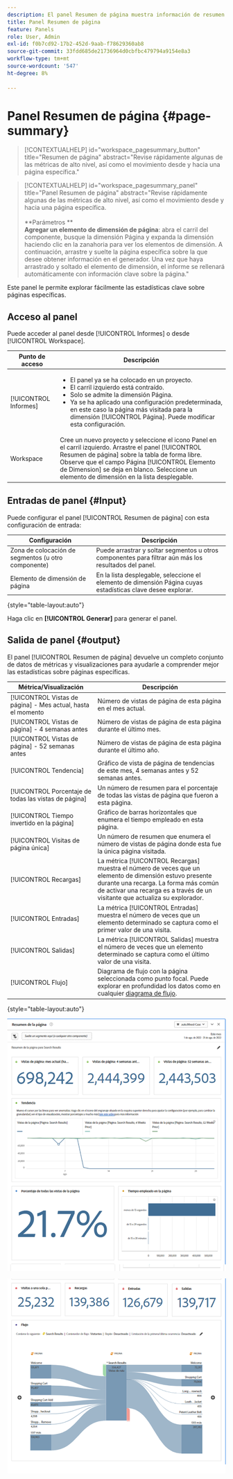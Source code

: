 ```yaml
---
description: El panel Resumen de página muestra información de resumen de una página de su elección.
title: Panel Resumen de página
feature: Panels
role: User, Admin
exl-id: f0b7cd92-17b2-452d-9aab-f78629360ab8
source-git-commit: 33fdd685de21736964d0cbfbc479794a9154e8a3
workflow-type: tm+mt
source-wordcount: '547'
ht-degree: 8%

---
```


# Panel Resumen de página {#page-summary}

<!-- markdownlint-disable MD034 -->

>[!CONTEXTUALHELP]
>id="workspace_pagesummary_button"
>title="Resumen de página"
>abstract="Revise rápidamente algunas de las métricas de alto nivel, así como el movimiento desde y hacia una página específica."

<!-- markdownlint-enable MD034 -->

<!-- markdownlint-disable MD034 -->

>[!CONTEXTUALHELP]
>id="workspace_pagesummary_panel"
>title="Panel Resumen de página"
>abstract="Revise rápidamente algunas de las métricas de alto nivel, así como el movimiento desde y hacia una página específica.<br/><br/>**Parámetros **<br/>**Agregar un elemento de dimensión de página**: abra el carril del componente, busque la dimensión Página y expanda la dimensión haciendo clic en la zanahoria para ver los elementos de dimensión. A continuación, arrastre y suelte la página específica sobre la que desee obtener información en el generador. Una vez que haya arrastrado y soltado el elemento de dimensión, el informe se rellenará automáticamente con información clave sobre la página."

<!-- markdownlint-enable MD034 -->


Este panel le permite explorar fácilmente las estadísticas clave sobre páginas específicas.

## Acceso al panel

Puede acceder al panel desde [!UICONTROL Informes] o desde [!UICONTROL Workspace].

| Punto de acceso | Descripción |
| --- | --- |
| [!UICONTROL Informes] | <ul><li>El panel ya se ha colocado en un proyecto.</li><li>El carril izquierdo está contraído.</li><li>Solo se admite la dimensión Página.</li><li>Ya se ha aplicado una configuración predeterminada, en este caso la página más visitada para la dimensión [!UICONTROL Página]. Puede modificar esta configuración.</li></ul> |
| Workspace | Cree un nuevo proyecto y seleccione el icono Panel en el carril izquierdo. Arrastre el panel [!UICONTROL Resumen de página] sobre la tabla de forma libre. Observe que el campo Página [!UICONTROL Elemento de Dimension] se deja en blanco. Seleccione un elemento de dimensión en la lista desplegable. |

## Entradas de panel {#Input}

Puede configurar el panel [!UICONTROL Resumen de página] con esta configuración de entrada:

| Configuración | Descripción |
| --- | --- |
| Zona de colocación de segmentos (u otro componente) | Puede arrastrar y soltar segmentos u otros componentes para filtrar aún más los resultados del panel. |
| Elemento de dimensión de página | En la lista desplegable, seleccione el elemento de dimensión Página cuyas estadísticas clave desee explorar. |

{style="table-layout:auto"}

Haga clic en **[!UICONTROL Generar]** para generar el panel.

## Salida de panel {#output}

El panel [!UICONTROL Resumen de página] devuelve un completo conjunto de datos de métricas y visualizaciones para ayudarle a comprender mejor las estadísticas sobre páginas específicas.

| Métrica/Visualización | Descripción |
| --- | --- |
| [!UICONTROL Vistas de página] - Mes actual, hasta el momento | Número de vistas de página de esta página en el mes actual. |
| [!UICONTROL Vistas de página] - 4 semanas antes | Número de vistas de página de esta página durante el último mes. |
| [!UICONTROL Vistas de página] - 52 semanas antes | Número de vistas de página de esta página durante el último año. |
| [!UICONTROL Tendencia] | Gráfico de vista de página de tendencias de este mes, 4 semanas antes y 52 semanas antes. |
| [!UICONTROL Porcentaje de todas las vistas de página] | Un número de resumen para el porcentaje de todas las vistas de página que fueron a esta página. |
| [!UICONTROL Tiempo invertido en la página] | Gráfico de barras horizontales que enumera el tiempo empleado en esta página. |
| [!UICONTROL Visitas de página única] | Un número de resumen que enumera el número de vistas de página donde esta fue la única página visitada. |
| [!UICONTROL Recargas] | La métrica [!UICONTROL Recargas] muestra el número de veces que un elemento de dimensión estuvo presente durante una recarga. La forma más común de activar una recarga es a través de un visitante que actualiza su explorador. |
| [!UICONTROL Entradas] | La métrica [!UICONTROL Entradas] muestra el número de veces que un elemento determinado se captura como el primer valor de una visita. |
| [!UICONTROL Salidas] | La métrica [!UICONTROL Salidas] muestra el número de veces que un elemento determinado se captura como el último valor de una visita. |
| [!UICONTROL Flujo] | Diagrama de flujo con la página seleccionada como punto focal. Puede explorar en profundidad los datos como en cualquier [diagrama de flujo](/help/analyze/analysis-workspace/visualizations/c-flow/create-flow.md). |

{style="table-layout:auto"}

![Panel Resumen de página](assets/page-sum1.png)

![Métricas y flujo](assets/page-sum2.png)

